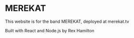# MEREKAT

This website is for the band MEREKAT, deployed at merekat.tv

Built with React and Node.js by Rex Hamilton
